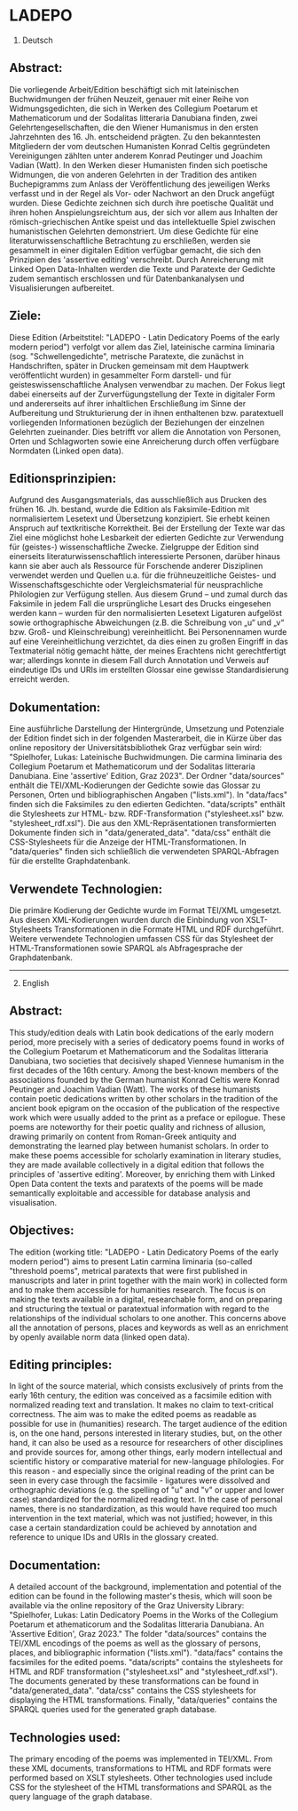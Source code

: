 # LADEPO

1. Deutsch

## Abstract:
Die vorliegende Arbeit/Edition beschäftigt sich mit lateinischen Buchwidmungen der frühen Neuzeit, genauer mit einer Reihe von Widmungsgedichten, die sich in Werken des Collegium Poetarum et Mathematicorum und der Sodalitas litteraria Danubiana finden, zwei Gelehrtengesellschaften, die den Wiener Humanismus in den ersten Jahrzehnten des 16. Jh. entscheidend prägten. Zu den bekanntesten Mitgliedern der vom deutschen Humanisten Konrad Celtis gegründeten Vereinigungen zählten unter anderem Konrad Peutinger und Joachim Vadian (Watt). In den Werken dieser Humanisten finden sich poetische Widmungen, die von anderen Gelehrten in der Tradition des antiken Buchepigramms zum Anlass der Veröffentlichung des jeweiligen Werks verfasst und in der Regel als Vor- oder Nachwort an den Druck angefügt wurden. Diese Gedichte zeichnen sich durch ihre poetische Qualität und ihren hohen Anspielungsreichtum aus, der sich vor allem aus Inhalten der römisch-griechischen Antike speist und das intellektuelle Spiel zwischen humanistischen Gelehrten demonstriert. Um diese Gedichte für eine literaturwissenschaftliche Betrachtung zu erschließen, werden sie gesammelt in einer digitalen Edition verfügbar gemacht, die sich den Prinzipien des 'assertive editing' verschreibt. Durch Anreicherung mit Linked Open Data-Inhalten werden die Texte und Paratexte der Gedichte zudem semantisch erschlossen und für Datenbankanalysen und Visualisierungen aufbereitet.

## Ziele:
Diese Edition (Arbeitstitel: "LADEPO - Latin Dedicatory Poems of the early modern period") verfolgt vor allem das Ziel, lateinische carmina liminaria (sog. "Schwellengedichte", metrische Paratexte, die zunächst in Handschriften, später in Drucken gemeinsam mit dem Hauptwerk veröffentlicht wurden) in gesammelter Form darstell- und für geisteswissenschaftliche Analysen verwendbar zu machen. Der Fokus liegt dabei einerseits auf der Zurverfügungstellung der Texte in digitaler Form und andererseits auf ihrer inhaltlichen Erschließung im Sinne der Aufbereitung und Strukturierung der in ihnen enthaltenen bzw. paratextuell vorliegenden Informationen bezüglich der Beziehungen der einzelnen Gelehrten zueinander. Dies betrifft vor allem die Annotation von Personen, Orten und Schlagworten sowie eine Anreicherung durch offen verfügbare Normdaten (Linked open data).

## Editionsprinzipien:
Aufgrund des Ausgangsmaterials, das ausschließlich aus Drucken des frühen 16. Jh. bestand, wurde die Edition als Faksimile-Edition mit normalisiertem Lesetext und Übersetzung konzipiert. Sie erhebt keinen Anspruch auf textkritische Korrektheit. Bei der Erstellung der Texte war das Ziel eine möglichst hohe Lesbarkeit der edierten Gedichte zur Verwendung für (geistes-) wissenschaftliche Zwecke. Zielgruppe der Edition sind einerseits literaturwissenschaftlich interessierte Personen, darüber hinaus kann sie aber auch als Ressource für Forschende anderer Disziplinen verwendet werden und Quellen u.a. für die frühneuzeitliche Geistes- und Wissenschaftsgeschichte oder Vergleichsmaterial für neusprachliche Philologien zur Verfügung stellen. Aus diesem Grund – und zumal durch das Faksimile in jedem Fall die ursprüngliche Lesart des Drucks eingesehen werden kann – wurden für den normalisierten Lesetext Ligaturen aufgelöst sowie orthographische Abweichungen (z.B. die Schreibung von „u“ und „v“ bzw. Groß- und Kleinschreibung) vereinheitlicht. Bei Personennamen wurde auf eine Vereinheitlichung verzichtet, da dies einen zu großen Eingriff in das Textmaterial nötig gemacht hätte, der meines Erachtens nicht gerechtfertigt war; allerdings konnte in diesem Fall durch Annotation und Verweis auf eindeutige IDs und URIs im erstellten Glossar eine gewisse Standardisierung erreicht werden.

## Dokumentation:
Eine ausführliche Darstellung der Hintergründe, Umsetzung und Potenziale der Edition findet sich in der folgenden Masterarbeit, die in Kürze über das online repository der Universitätsbibliothek Graz verfügbar sein wird: "Spielhofer, Lukas: Lateinische Buchwidmungen. Die carmina liminaria des Collegium Poetarum et Mathematicorum und der Sodalitas litteraria Danubiana. Eine 'assertive' Edition, Graz 2023". Der Ordner "data/sources" enthält die TEI/XML-Kodierungen der Gedichte sowie das Glossar zu Personen, Orten und bibliographischen Angaben ("lists.xml"). In "data/facs" finden sich die Faksimiles zu den edierten Gedichten. "data/scripts" enthält die Stylesheets zur HTML- bzw. RDF-Transformation ("stylesheet.xsl" bzw. "stylesheet_rdf.xsl"). Die aus den XML-Repräsentationen transformierten Dokumente finden sich in "data/generated_data". "data/css" enthält die CSS-Stylesheets für die Anzeige der HTML-Transformationen. In "data/queries" finden sich schließlich die verwendeten SPARQL-Abfragen für die erstellte Graphdatenbank.

## Verwendete Technologien:
Die primäre Kodierung der Gedichte wurde im Format TEI/XML umgesetzt. Aus diesen XML-Kodierungen wurden durch die Einbindung von XSLT-Stylesheets Transformationen in die Formate HTML und RDF durchgeführt. Weitere verwendete Technologien umfassen CSS für das Stylesheet der HTML-Transformationen sowie SPARQL als Abfragesprache der Graphdatenbank.


----------------------


2. English
## Abstract:
This study/edition deals with Latin book dedications of the early modern period, more precisely with a series of dedicatory poems found in works of the Collegium Poetarum et Mathematicorum and the Sodalitas litteraria Danubiana, two societies that decisively shaped Viennese humanism in the first decades of the 16th century. Among the best-known members of the associations founded by the German humanist Konrad Celtis were Konrad Peutinger and Joachim Vadian (Watt). The works of these humanists contain poetic dedications written by other scholars in the tradition of the ancient book epigram on the occasion of the publication of the respective work which were usually added to the print as a preface or epilogue. These poems are noteworthy for their poetic quality and richness of allusion, drawing primarily on content from Roman-Greek antiquity and demonstrating the learned play between humanist scholars. In order to make these poems accessible for scholarly examination in literary studies, they are made available collectively in a digital edition that follows the principles of 'assertive editing'. Moreover, by enriching them with Linked Open Data content the texts and paratexts of the poems will be made semantically exploitable and accessible for database analysis and visualisation.

## Objectives:
The edition (working title: "LADEPO - Latin Dedicatory Poems of the early modern period") aims to present Latin carmina liminaria (so-called "threshold poems", metrical paratexts that were first published in manuscripts and later in print together with the main work) in collected form and to make them accessible for humanities research. The focus is on making the texts available in a digital, researchable form, and on preparing and structuring the textual or paratextual information with regard to the relationships of the individual scholars to one another. This concerns above all the annotation of persons, places and keywords as well as an enrichment by openly available norm data (linked open data).

## Editing principles:
In light of the source material, which consists exclusively of prints from the early 16th century, the edition was conceived as a facsimile edition with normalized reading text and translation. It makes no claim to text-critical correctness. The aim was to make the edited poems as readable as possible for use in (humanities) research. The target audience of the edition is, on the one hand, persons interested in literary studies, but, on the other hand, it can also be used as a resource for researchers of other disciplines and provide sources for, among other things, early modern intellectual and scientific history or comparative material for new-language philologies. For this reason - and especially since the original reading of the print can be seen in every case through the facsimile - ligatures were dissolved and orthographic deviations (e.g. the spelling of "u" and "v" or upper and lower case) standardized for the normalized reading text. In the case of personal names, there is no standardization, as this would have required too much intervention in the text material, which was not justified; however, in this case a certain standardization could be achieved by annotation and reference to unique IDs and URIs in the glossary created.

## Documentation:
A detailed account of the background, implementation and potential of the edition can be found in the following master's thesis, which will soon be available via the online repository of the Graz University Library: "Spielhofer, Lukas: Latin Dedicatory Poems in the Works of the Collegium Poetarum et athematicorum and the Sodalitas litteraria Danubiana. An 'Assertive Edition', Graz 2023." The folder "data/sources" contains the TEI/XML encodings of the poems as well as the glossary of persons, places, and bibliographic information ("lists.xml"). "data/facs" contains the facsimiles for the edited poems. "data/scripts" contains the stylesheets for HTML and RDF transformation ("stylesheet.xsl" and "stylesheet_rdf.xsl"). The documents generated by these transformations can be found in "data/generated_data". "data/css" contains the CSS stylesheets for displaying the HTML transformations. Finally, "data/queries" contains the SPARQL queries used for the generated graph database.

## Technologies used:
The primary encoding of the poems was implemented in TEI/XML. From these XML documents, transformations to HTML and RDF formats were performed based on XSLT stylesheets. Other technologies used include CSS for the stylesheet of the HTML transformations and SPARQL as the query language of the graph database.
